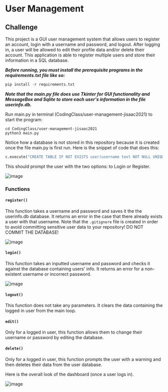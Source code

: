 # User Management

## Challenge
This project is a GUI user management system that allows users to register an account, login with a username and password, and logout. After logging in, a user will be allowed to edit their profile data and/or delete their
account. This application is able to register multiple users and store their information in a SQL database.

***Before running, you must install the prerequisite programs in the requirements.txt file like so:*** 

```python
pip install -r requirements.txt
```

***Note that the main.py file does use Tkinter for GUI functionality and MessageBox and Sqlite to store each user's information in the file userinfo.db.***

Run main.py in terminal (CodingClass/user-management-jisaac2021) to start the program:
```terminal
cd CodingClass/user-management-jisaac2021
python3 main.py
```

Notice how a database is not stored in this repository because it is created once the file main.py is first run.
Here is the snippet of code that does this:

```python
c.execute("CREATE TABLE IF NOT EXISTS user(username text NOT NULL UNIQUE, password text NOT NULL UNIQUE)")
```

This should prompt the user with the two options: to Login or Register.

![image](https://github.com/kehillah-coding-2019/user-management-jisaac2021/blob/master/mainmenu.png)

### Functions

#### `register()`
This function takes a username and password and saves it the the userinfo.db database. It returns an error in the case that there already exists a user with that username. Note that the `.gitignore` file is created in order to avoid
committing sensitive user data to your repository! DO NOT COMMIT THE DATABASE!

![image](https://github.com/kehillah-coding-2019/user-management-jisaac2021/blob/master/register.png)

#### `login()`
This function takes an inputted username and password and checks it against
the database containing users' info. It returns an error for
a non-existent username or incorrect password. 

![image](https://github.com/kehillah-coding-2019/user-management-jisaac2021/blob/master/register.png)

#### `logout()`
This function does not take any parameters. It clears the data containing
the logged in user from the main loop.

#### `edit()`
Only for a logged in user, this function allows them to change their
username or password by editing the database.

#### `delete()`
Only for a logged in user, this function prompts the user with a
warning and then deletes their data from the user database.

Here is the overall look of the dashboard (once a user logs in).

![image](https://github.com/kehillah-coding-2019/user-management-jisaac2021/blob/master/dashboard.png)

